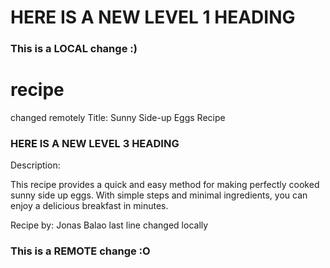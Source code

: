 # HERE IS A NEW LEVEL 1 HEADING

### This is a LOCAL change :)
# recipe
changed remotely
Title: Sunny Side-up Eggs Recipe

### HERE IS A NEW LEVEL 3 HEADING

Description:

This recipe provides a quick and easy method for making perfectly cooked sunny side up eggs. With simple steps and minimal ingredients, you can enjoy a delicious breakfast in minutes.

Recipe by: Jonas Balao
last line changed locally
### This is a REMOTE change :O
